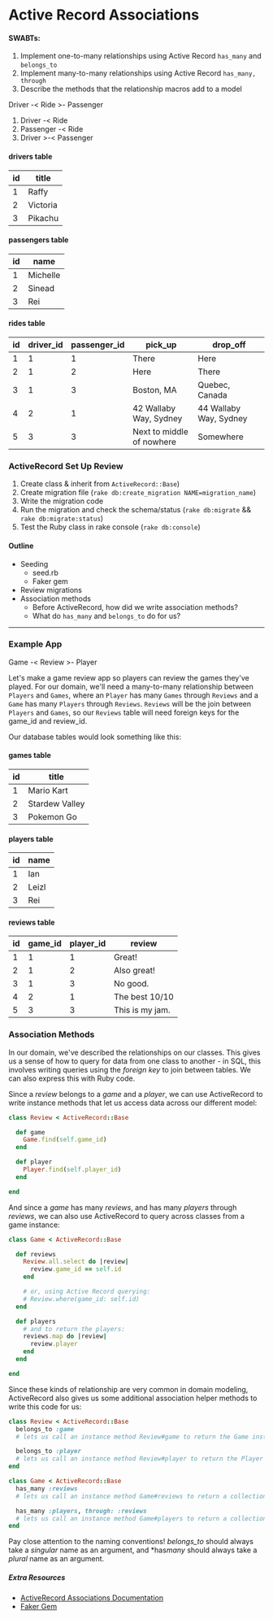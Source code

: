 # Active Record Associations

#### SWABTs:

1. Implement one-to-many relationships using Active Record `has_many` and `belongs_to`
2. Implement many-to-many relationships using Active Record `has_many, through`
3. Describe the methods that the relationship macros add to a model

Driver -< Ride >- Passenger

1. Driver -< Ride
2. Passenger -< Ride
3. Driver >-< Passenger

#### drivers table

| id  | title    |
| --- | -------- |
| 1   | Raffy    |
| 2   | Victoria |
| 3   | Pikachu  |

#### passengers table

| id  | name     |
| --- | -------- |
| 1   | Michelle |
| 2   | Sinead   |
| 3   | Rei      |

#### rides table

| id  | driver_id | passenger_id | pick_up                   | drop_off               |
| --- | --------- | ------------ | ------------------------- | ---------------------- |
| 1   | 1         | 1            | There                     | Here                   |
| 2   | 1         | 2            | Here                      | There                  |
| 3   | 1         | 3            | Boston, MA                | Quebec, Canada         |
| 4   | 2         | 1            | 42 Wallaby Way, Sydney    | 44 Wallaby Way, Sydney |
| 5   | 3         | 3            | Next to middle of nowhere | Somewhere              |

### ActiveRecord Set Up Review

1. Create class & inherit from `ActiveRecord::Base`)
2. Create migration file (`rake db:create_migration NAME=migration_name`)
3. Write the migration code
4. Run the migration and check the schema/status (`rake db:migrate` && `rake db:migrate:status`)
5. Test the Ruby class in rake console (`rake db:console`)

#### Outline

- Seeding
  - seed.rb
  - Faker gem
- Review migrations
- Association methods
  - Before ActiveRecord, how did we write association methods?
  - What do `has_many` and `belongs_to` do for us?

---

### Example App

Game -< Review >- Player

Let's make a game review app so players can review the games they've played. For our domain, we'll need a many-to-many relationship between `Players` and `Games`, where an `Player` has many `Games` through `Reviews` and a `Game` has many `Players` through `Reviews`. `Reviews` will be the join between `Players` and `Games`, so our `Reviews` table will need foreign keys for the game_id and review_id.

Our database tables would look something like this:

#### games table

| id  | title          |
| --- | -------------- |
| 1   | Mario Kart     |
| 2   | Stardew Valley |
| 3   | Pokemon Go     |

#### players table

| id  | name  |
| --- | ----- |
| 1   | Ian   |
| 2   | Leizl |
| 3   | Rei   |

#### reviews table

| id  | game_id | player_id | review          |
| --- | ------- | --------- | --------------- |
| 1   | 1       | 1         | Great!          |
| 2   | 1       | 2         | Also great!     |
| 3   | 1       | 3         | No good.        |
| 4   | 2       | 1         | The best 10/10  |
| 5   | 3       | 3         | This is my jam. |

### Association Methods

In our domain, we've described the relationships on our classes. This gives us a sense of how to query for data from one class to another - in SQL, this involves writing queries using the _foreign key_ to join between tables. We can also express this with Ruby code.

Since a _review_ belongs to a _game_ and a _player_, we can use ActiveRecord to write instance methods that let us access data across our different model:

```rb
class Review < ActiveRecord::Base

  def game
    Game.find(self.game_id)
  end

  def player
    Player.find(self.player_id)
  end

end
```

And since a _game_ has many _reviews_, and has many _players_ through _reviews_, we can also use ActiveRecord to query across classes from a game instance:

```rb
class Game < ActiveRecord::Base

  def reviews
    Review.all.select do |review|
      review.game_id == self.id
    end

    # or, using Active Record querying:
    # Review.where(game_id: self.id)
  end

  def players
    # and to return the players:
    reviews.map do |review|
      review.player
    end
  end

end
```

Since these kinds of relationship are very common in domain modeling, ActiveRecord also gives us some additional association helper methods to write this code for us:

```rb
class Review < ActiveRecord::Base
  belongs_to :game
  # lets us call an instance method Review#game to return the Game instance

  belongs_to :player
  # lets us call an instance method Review#player to return the Player instance
end
```

```rb
class Game < ActiveRecord::Base
  has_many :reviews
  # lets us call an instance method Game#reviews to return a collection of Review instances

  has_many :players, through: :reviews
  # lets us call an instance method Game#players to return a collection of Player instances
end
```

Pay close attention to the naming conventions! _belongs_to_ should always take a _singular_ name as an argument, and \*has*many* should always take a _plural_ name as an argument.

##### Extra Resources

- [ActiveRecord Associations Documentation](https://guides.rubyonrails.org/association_basics.html)
- [Faker Gem](https://github.com/faker-ruby/faker)
